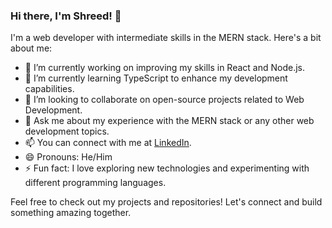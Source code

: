 ### Hi there, I'm Shreed! 👋

I'm a web developer with intermediate skills in the MERN stack. Here's a bit about me:

- 🔭 I’m currently working on improving my skills in React and Node.js.
- 🌱 I’m currently learning TypeScript to enhance my development capabilities.
- 👯 I’m looking to collaborate on open-source projects related to Web Development.
- 💬 Ask me about my experience with the MERN stack or any other web development topics.
- 📫 You can connect with me at [LinkedIn](https://www.linkedin.com/in/shreed-raskar-646b20254/).
- 😄 Pronouns: He/Him
- ⚡ Fun fact: I love exploring new technologies and experimenting with different programming languages.

Feel free to check out my projects and repositories! Let's connect and build something amazing together.
